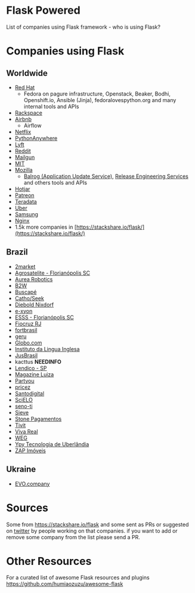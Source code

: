 # Flask Powered
List of companies using Flask framework - who is using Flask?

# Companies using Flask

## Worldwide

- [Red Hat](http://redhat.com)
    - Fedora on pagure infrastructure, Openstack, Beaker, Bodhi, Openshift.io, Ansible (Jinja), fedoralovespython.org and many internal tools and APIs
- [Rackspace](http://rackspace.com)
- [Airbnb](http://airbnb.com)
    - Airflow
- [Netflix](https://medium.com/netflix-techblog/automation-as-a-service-introducing-scriptflask-17a8e4ad954b)
- [PythonAnywhere](https://www.pythonanywhere.com/)
- [Lyft](https://stackshare.io/lyft/lyft)
- [Reddit](https://stackshare.io/reddit/reddit)
- [Mailgun](https://stackshare.io/mailgun/mailgun)
- [MIT](https://stackshare.io/mit/mit)
- [Mozilla](https://www.mozilla.org)
    - [Balrog (Application Update Service)](https://github.com/mozilla/balrog), [Release Engineering Services](https://github.com/mozilla-releng/services) and others tools and APIs
- [Hotjar](https://stackshare.io/hotjar/hotjar)
- [Patreon](https://stackshare.io/patreon/patreon)
- [Teradata](https://stackshare.io/teradata/teradata)
- [Uber](https://stackshare.io/uber/partners-uber-com)
- [Samsung](https://stackshare.io/engel80/apkg)
- [Nginx](https://stackshare.io/nginx-inc/nginx-amplify)
- 1.5k more companies in [https://stackshare.io/flask/](https://stackshare.io/flask/)

## Brazil

- [2market](http:/2market.com.br)
- [Agrosatelite - Florianópolis SC](http://agrosatelite.com.br/pt/home/)
- [Aurea Robotics](http://www.aurearobotics.com/)
- [B2W](https://www.b2wmarketplace.com.br/)
- [Buscapé](https://stackshare.io/buscape/buscape)
- [Catho/Seek](https://github.com/seek-ai)
- [Diebold Nixdorf](http://www.dieboldnixdorf.com.br/)
- [e-xyon](http://e-xyon.com.br)
- [ESSS - Florianópolis SC](https://www.esss.co)
- [Fiocruz RJ](https://portal.fiocruz.br/)
- [fortbrasil](https://www.fortbrasil.com.br/)
- [geru](https://www.geru.com.br)
- [Globo.com](http://globo.com)
- [Instituto da Lingua Inglesa](https://www.ili.com.br/)
- [JusBrasil](https://www.jusbrasil.com.br/)
- kacttus **NEEDINFO**
- [Lendico - SP](https://www.lendico.com.br/)
- [Magazine Luiza](https://github.com/luizalabs)
- [Partyou](https://partyou.com.br/)
- [pricez](https://www.pricez.com.br/)
- [Santodigital](http://Santodigital.com.br)
- [SciELO](https://github.com/scieloorg/)
- [seno-ti](seno-ti.com.br)
- [Sieve](https://www.sieve.com.br/)
- [Stone Pagamentos](https://www.stone.com.br/)
- [Tivit](https://tivit.com/)
- [Viva Real](https://www.vivareal.com.br/)
- [WEG](http://www.weg.net)
- [Ypy Tecnologia de Uberlândia](http://www.ypytecnologia.com.br/)
- [ZAP Imóveis](https://www.zapimoveis.com.br/)

## Ukraine

- [EVO.company](https://evo.company)

# Sources

Some from https://stackshare.io/flask and some sent as PRs or suggested on [twitter](https://twitter.com/rochacbruno/status/983354844105887745) by people working on that companies.
if you want to add or remove some company from the list please send a PR.

# Other Resources

For a curated list of awesome Flask resources and plugins https://github.com/humiaozuzu/awesome-flask
